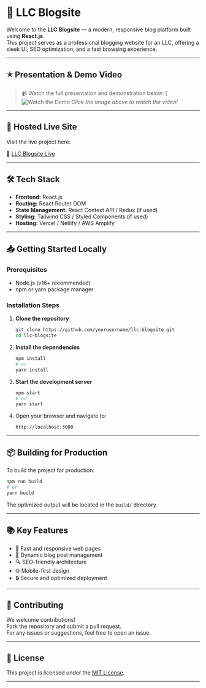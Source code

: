# 🌟 LLC Blogsite

Welcome to the **LLC Blogsite** — a modern, responsive blog platform built using **React.js**.\
This project serves as a professional blogging website for an LLC, offering a sleek UI, SEO optimization, and a fast browsing experience.

---

## 🟉 Presentation & Demo Video

> 📹 Watch the full presentation and demonstration below:
[![Watch the Demo]((https://drive.google.com/file/d/1IeoBPKOtJBKugm5OaK-iNs15LrMWIhou/view?usp=sharing))
*Click the image above to watch the video!*

---

## 🚀 Hosted Live Site

Visit the live project here:

🔗 [LLC Blogsite Live](https://your-hosted-link.com)

---

## 🛠️ Tech Stack

- **Frontend:** React.js
- **Routing:** React Router DOM
- **State Management:** React Context API / Redux (if used)
- **Styling:** Tailwind CSS / Styled Components (if used)
- **Hosting:** Vercel / Netlify / AWS Amplify

---

## 📥 Getting Started Locally

### Prerequisites

- Node.js (v16+ recommended)
- npm or yarn package manager

### Installation Steps

1. **Clone the repository**

   ```bash
   git clone https://github.com/yourusername/llc-blogsite.git
   cd llc-blogsite
   ```

2. **Install the dependencies**

   ```bash
   npm install
   # or
   yarn install
   ```

3. **Start the development server**

   ```bash
   npm start
   # or
   yarn start
   ```

4. Open your browser and navigate to:

   ```
   http://localhost:3000
   ```

---

## 📦 Building for Production

To build the project for production:

```bash
npm run build
# or
yarn build
```

The optimized output will be located in the `build/` directory.

---

## 📚 Key Features

- 🚀 Fast and responsive web pages
- 📄 Dynamic blog post management
- 🔍 SEO-friendly architecture
- 🌐 Mobile-first design
- 🔒 Secure and optimized deployment

---

## 🤝 Contributing

We welcome contributions!\
Fork the repository and submit a pull request.\
For any issues or suggestions, feel free to open an issue.

---

## 📄 License

This project is licensed under the [MIT License](LICENSE).

---

